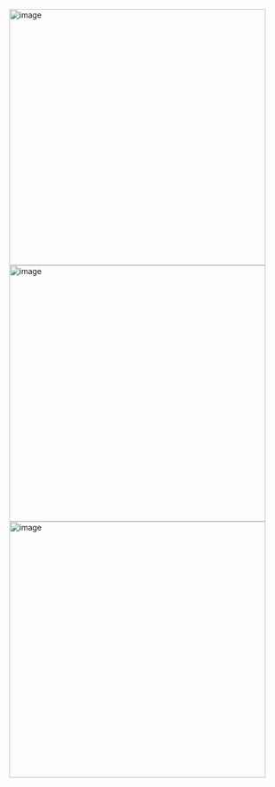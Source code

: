 <img width="462" alt="image" src="https://github.com/user-attachments/assets/e3c2bf77-eee1-4d1c-bbeb-e105e935e17f" />

<img width="462" alt="image" src="https://github.com/user-attachments/assets/024c5489-6593-4790-9418-434b6c603bd0" />

<img width="462" alt="image" src="https://github.com/user-attachments/assets/6b0cb440-e990-4d5d-a1bf-e1e27304a562" />


